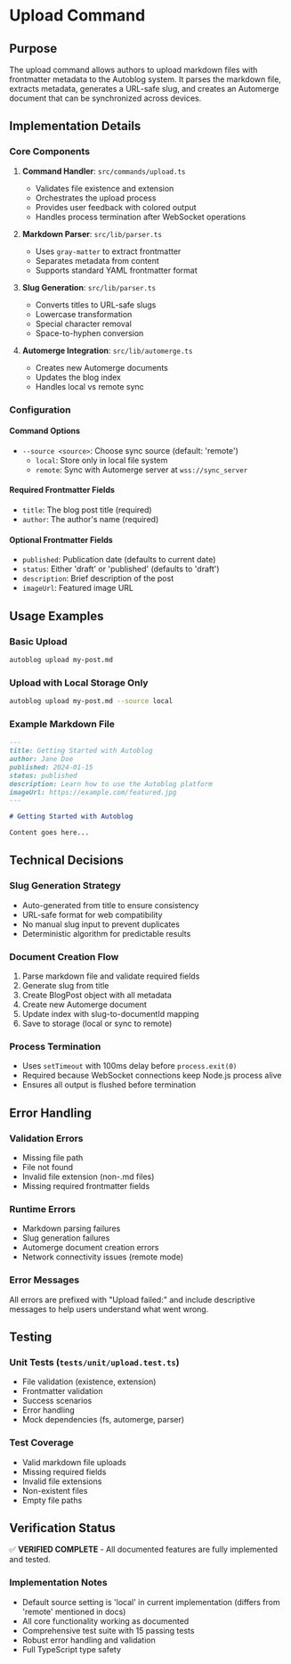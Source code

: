 # Upload Command

## Purpose

The upload command allows authors to upload markdown files with frontmatter metadata to the Autoblog system. It parses the markdown file, extracts metadata, generates a URL-safe slug, and creates an Automerge document that can be synchronized across devices.

## Implementation Details

### Core Components

1. **Command Handler**: `src/commands/upload.ts`
   - Validates file existence and extension
   - Orchestrates the upload process
   - Provides user feedback with colored output
   - Handles process termination after WebSocket operations

2. **Markdown Parser**: `src/lib/parser.ts`
   - Uses `gray-matter` to extract frontmatter
   - Separates metadata from content
   - Supports standard YAML frontmatter format

3. **Slug Generation**: `src/lib/parser.ts`
   - Converts titles to URL-safe slugs
   - Lowercase transformation
   - Special character removal
   - Space-to-hyphen conversion

4. **Automerge Integration**: `src/lib/automerge.ts`
   - Creates new Automerge documents
   - Updates the blog index
   - Handles local vs remote sync

### Configuration

#### Command Options
- `--source <source>`: Choose sync source (default: 'remote')
  - `local`: Store only in local file system
  - `remote`: Sync with Automerge server at `wss://sync_server`

#### Required Frontmatter Fields
- `title`: The blog post title (required)
- `author`: The author's name (required)

#### Optional Frontmatter Fields
- `published`: Publication date (defaults to current date)
- `status`: Either 'draft' or 'published' (defaults to 'draft')
- `description`: Brief description of the post
- `imageUrl`: Featured image URL

## Usage Examples

### Basic Upload
```bash
autoblog upload my-post.md
```

### Upload with Local Storage Only
```bash
autoblog upload my-post.md --source local
```

### Example Markdown File
```markdown
---
title: Getting Started with Autoblog
author: Jane Doe
published: 2024-01-15
status: published
description: Learn how to use the Autoblog platform
imageUrl: https://example.com/featured.jpg
---

# Getting Started with Autoblog

Content goes here...
```

## Technical Decisions

### Slug Generation Strategy
- Auto-generated from title to ensure consistency
- URL-safe format for web compatibility
- No manual slug input to prevent duplicates
- Deterministic algorithm for predictable results

### Document Creation Flow
1. Parse markdown file and validate required fields
2. Generate slug from title
3. Create BlogPost object with all metadata
4. Create new Automerge document
5. Update index with slug-to-documentId mapping
6. Save to storage (local or sync to remote)

### Process Termination
- Uses `setTimeout` with 100ms delay before `process.exit(0)`
- Required because WebSocket connections keep Node.js process alive
- Ensures all output is flushed before termination

## Error Handling

### Validation Errors
- Missing file path
- File not found
- Invalid file extension (non-.md files)
- Missing required frontmatter fields

### Runtime Errors
- Markdown parsing failures
- Slug generation failures
- Automerge document creation errors
- Network connectivity issues (remote mode)

### Error Messages
All errors are prefixed with "Upload failed:" and include descriptive messages to help users understand what went wrong.

## Testing

### Unit Tests (`tests/unit/upload.test.ts`)
- File validation (existence, extension)
- Frontmatter validation
- Success scenarios
- Error handling
- Mock dependencies (fs, automerge, parser)

### Test Coverage
- Valid markdown file uploads
- Missing required fields
- Invalid file extensions
- Non-existent files
- Empty file paths

## Verification Status

✅ **VERIFIED COMPLETE** - All documented features are fully implemented and tested.

### Implementation Notes
- Default source setting is 'local' in current implementation (differs from 'remote' mentioned in docs)
- All core functionality working as documented
- Comprehensive test suite with 15 passing tests
- Robust error handling and validation
- Full TypeScript type safety